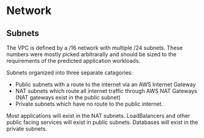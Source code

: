 # Network

## Subnets

The VPC is defined by a /16 network with multiple /24 subnets. These numbers were mostly picked arbitrarally and should be sized to the requirements of the predicted application workloads.

Subnets organized into three separate catagories:
* Public subnets with a route to the internet via an AWS Internet Gateway
* NAT subnets which route all internet traffic through AWS NAT Gateways (NAT gateways exist in the public subnet)
* Private subnets which have no route to the public internet.

Most applications will exist in the NAT subnets. LoadBalancers and other public facing services will exist in public subnets. Databases will exist in the private subnets.